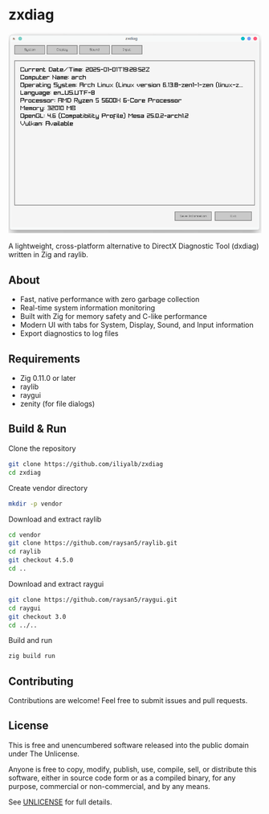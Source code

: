 # zxdiag
![App window](Sample.png?raw=true)

A lightweight, cross-platform alternative to DirectX Diagnostic Tool (dxdiag) written in Zig and raylib.

## About
- Fast, native performance with zero garbage collection
- Real-time system information monitoring
- Built with Zig for memory safety and C-like performance
- Modern UI with tabs for System, Display, Sound, and Input information
- Export diagnostics to log files

## Requirements
- Zig 0.11.0 or later
- raylib
- raygui
- zenity (for file dialogs)

## Build & Run
Clone the repository
```bash
git clone https://github.com/iliyalb/zxdiag
cd zxdiag
```

Create vendor directory
```bash
mkdir -p vendor
```

Download and extract raylib
```bash
cd vendor
git clone https://github.com/raysan5/raylib.git
cd raylib
git checkout 4.5.0
cd ..
```

Download and extract raygui
```bash
git clone https://github.com/raysan5/raygui.git
cd raygui
git checkout 3.0
cd ../..
```

Build and run
```bash
zig build run
```

## Contributing
Contributions are welcome! Feel free to submit issues and pull requests.

## License
This is free and unencumbered software released into the public domain under The Unlicense.

Anyone is free to copy, modify, publish, use, compile, sell, or distribute this software, either in source code form or as a compiled binary, for any purpose, commercial or non-commercial, and by any means.

See [UNLICENSE](LICENSE) for full details.
